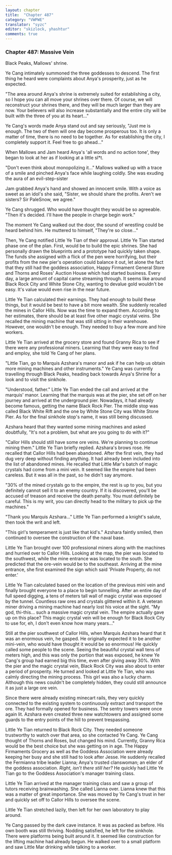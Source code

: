 ```yaml
---
layout: chapter
title:  "Chapter 487"
category: "VWPWE"
translator: "syzc"
editor: "skizlock, yhashtur"
comments: true
---
```


### Chapter 487: Massive Vein

Black Peaks, Mallows' shrine.

Ye Cang intimately summoned the three goddesses to descend. The first thing he heard were complaints about Anya's prosperity, just as he expected.

"The area around Anya's shrine is extremely suited for establishing a city, so I hope you can all move your shrines over there. Of course, we will reconstruct your shrines there, and they will be much larger than they are now. Your believers will also increase substantially and the entire city will be built with the three of you at its heart..." 

Ye Cang's words made Anya stand out and say seriously, "Just me is enough. The two of them will one day become prosperous too. It is only a matter of time, there is no need to be together. As for establishing the city, I completely support it. Feel free to go ahead..."

When Mallows and Jam heard Anya's 'all words and no action tone', they began to look at her as if looking at a little sl\*t.

"Don't even think about monopolizing it..." Mallows walked up with a trace of a smile and pinched Anya's face while laughing coldly. She was exuding the aura of an evil-step-sister

Jam grabbed Anya's hand and showed an innocent smile. With a voice as sweet as an idol's she said, "Sister, we should share the profits. Aren't we sisters? Sir PaleSnow, we agree."

Ye Cang shrugged. Who would have thought they would be so agreeable. "Then it's decided. I'll have the people in charge begin work."

The moment Ye Cang walked out the door, the sound of wrestling could be heard behind him. He muttered to himself, "They're so close..."

Then, Ye Cang notified Little Ye Tian of their approval. Little Ye Tian started phase one of the plan. First, would be to build the epic shrines. She had personally drawn the blueprints and a prototype had quickly taken shape. The funds she assigned with a flick of the pen were horrifying, but their profits from the new pier's operation could balance it out, let alone the fact that they still had the goddess association, Happy Firmament General Store and Thorns and Roses' Auction House which had started business. Every day, a large amount of capital came streaming through. It seems like around Black Rock City and White Stone City, wanting to devalue gold wouldn't be easy. It's value would even rise in the near future.

Little Ye Tian calculated their earnings. They had enough to build these things, but it would be best to have a bit more wealth. She suddenly recalled the mines in Callor Hills. Now was the time to expand them. According to her estimates, there should be at least five other magic crystal veins. She recalled the mining machine that was still sitting in their warehouse. However, one wouldn't be enough. They needed to buy a few more and hire workers.

Little Ye Tian arrived at the grocery store and found Granny Rica to see if there were any professional miners. Learning that they were easy to find and employ, she told Ye Cang of her plans.

"Little Tian, go to Marquis Azshara's manor and ask if he can help us obtain more mining machines and other instruments." Ye Cang was currently travelling through Black Peaks, heading back towards Anya's Shrine for a look and to visit the sinkhole.

"Understood, father." Little Ye Tian ended the call and arrived at the marquis' manor. Learning that the marquis was at the pier, she set off on her journey and arrived at the underground pier. Nowadays, it had already become famous, getting the name Black Rock Pier. The middle stop was called Black White Rift and the one by White Stone City was White Stone Pier. As for the final sinkhole stop's name, it was still being discussed.

Azshara heard that they wanted some mining machines and asked doubtfully, "It's not a problem, but what are you going to do with it?"

"Callor Hills should still have some ore veins. We're planning to continue mining them." Little Ye Tian briefly replied. Azshara's brows rose. He recalled that Callor Hills had been abandoned. After the first vein, they had dug very deep without finding anything. It had already been included into the list of abandoned mines. He recalled that Little Mar's batch of magic crystals had come from a mini vein. It seemed like the empire had been careless. But it was all in the past, so he didn't say anymore. 

"30% of the mined crystals go to the empire, the rest is up to you, but you definitely cannot sell it to an enemy country. If it is discovered, you'll be accused of treason and receive the death penalty. You must definitely be careful. This is my writ, you can directly head to the military to pick up the machines."

"Thank you Marquis Azshara..." Little Ye Tian performed a knight's salute, then took the writ and left.

"This girl's temperament is just like that kid's." Azshara faintly smiled, then continued to oversee the construction of the naval base.

Little Ye Tian brought over 100 professional miners along with the machines and hurried over to Callor Hills. Looking at the map, the pier was located to the southwest, while the mine entrance was located to the south. She predicted that the ore-vein would be to the southeast. Arriving at the mine entrance, she first examined the sign which said 'Private Property, do not enter.'

Little Ye Tian calculated based on the location of the previous mini vein and finally brought everyone to a place to begin tunnelling. After an entire day of full speed digging, a tens of meters tall wall of magic crystal was exposed by the tunnel. Countless raw ores and crystals glittered within it. A veteran miner driving a mining machine had nearly lost his voice at the sight. "My god, thi-this... such a massive magic crystal vein. The empire actually gave up on this place? This magic crystal vein will be enough for Black Rock City to use for, eh, I don't even know how many years..."

Still at the pier southwest of Callor Hills, when Marquis Azshara heard that it was an enormous vein, he gasped. He originally expected it to be another mini-vein, who would have thought it would be so enormous! He quickly called some people to the scene. Seeing the beautiful crystal wall tens of meters high, and this was only the portion that was exposed, he knew Ye Cang's group had earned big this time, even after giving away 30%. With the pier and the magic crystal vein, Black Rock City was also about to enter a period of prosperity. He turned and looked at Little Ye Tian, who was calmly directing the mining process. This girl was also a lucky charm. Although this news couldn't be completely hidden, they could still announce it as just a large ore vein.

Since there were already existing minecart rails, they very quickly connected to the existing system to continuously extract and transport the ore. They had formally opened for business. The sentry towers were once again lit. Azshara even created three new watchtowers and assigned some guards to the entry points of the hill to prevent trespassing.

Little Ye Tian returned to Black Rock City. They needed someone trustworthy to watch over that area, so she contacted Ye Cang. Ye Cang thought of Thorns and Roses, but changed his mind. Currently, Granny Rica would be the best choice but she was getting on in age. The Happy Firmaments Grocery as well as the Goddess Association were already keeping her busy and she still had to look after Jesse. He suddenly recalled the Fermianna tribe leader Lianna; Anya's trusted clanswoman; an elder of the goddess association. *Right, isn't there still her?* He quickly had Little Ye Tian go to the Goddess Association's manager training class.

Little Ye Tian arrived at the manager training class and saw a group of tutors receiving brainwashing. She called Lianna over. Lianna knew that this was a matter of great importance. She was moved by Ye Cang's trust in her and quickly set off to Callor Hills to oversee the scene.

Little Ye Tian stretched lazily, then left for her own laboratory to play around.

Ye Cang passed by the dark cave instance. It was as packed as before. His own booth was still thriving. Nodding satisfied, he left for the sinkhole. There were platforms being built around it. It seemed like construction for the lifting machine had already begun. He walked over to a small platform and saw Little Mar drinking while talking to a worker.
